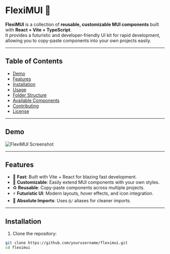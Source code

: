 # FlexiMUI 🚀

**FlexiMUI** is a collection of **reusable, customizable MUI components** built with **React + Vite + TypeScript**.  
It provides a futuristic and developer-friendly UI kit for rapid development, allowing you to copy-paste components into your own projects easily.

---

## Table of Contents

- [Demo](#demo)  
- [Features](#features)  
- [Installation](#installation)  
- [Usage](#usage)  
- [Folder Structure](#folder-structure)  
- [Available Components](#available-components)  
- [Contributing](#contributing)  
- [License](#license)  

---

## Demo

<!-- You can replace with actual URL if hosted -->
![FlexiMUI Screenshot](./screenshot.png)  

---

## Features

- 🚀 **Fast**: Built with Vite + React for blazing fast development.  
- 🎨 **Customizable**: Easily extend MUI components with your own styles.  
- ♻️ **Reusable**: Copy-paste components across multiple projects.  
- ⚡ **Futuristic UI**: Modern layouts, hover effects, and icon integration.  
- 🧩 **Absolute Imports**: Uses `@/` aliases for cleaner imports.

---

## Installation

1. Clone the repository:

```bash
git clone https://github.com/yourusername/fleximui.git
cd fleximui

